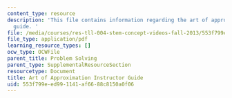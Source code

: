 ```yaml
---
content_type: resource
description: 'This file contains information regarding the art of approximation instructor
  guide. '
file: /media/courses/res-tll-004-stem-concept-videos-fall-2013/553f799eed991141af6688c8150a0f06_MITRES_TLL-004F13_ArtGuide.pdf
file_type: application/pdf
learning_resource_types: []
ocw_type: OCWFile
parent_title: Problem Solving
parent_type: SupplementalResourceSection
resourcetype: Document
title: Art of Approximation Instructor Guide
uid: 553f799e-ed99-1141-af66-88c8150a0f06
---
```

